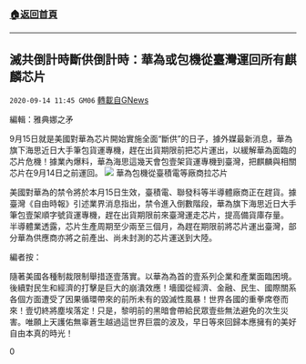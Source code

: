 ###  [:house:返回首頁](https://github.com/ourhimalayas/txt)
---

## 滅共倒計時斷供倒計時：華為或包機從臺灣運回所有麒麟芯片
`2020-09-14 11:45 GM06` [轉載自GNews](https://gnews.org/zh-hant/355512/)

編輯：雅典娜之矛

9月15日就是美國對華為芯片開始實施全面“斷供”的日子，據外媒最新消息，華為旗下海思近日大手筆包貨運專機，趕在出貨期限前把芯片運出，以緩解華為面臨的芯片危機！據業內爆料，華為海思這幾天會包壹架貨運專機到臺灣，把麒麟與相關芯片在9月14日之前運回。
![](https://s3.amazonaws.com/gnews-media-offload/wp-content/uploads/2020/09/14110946/%E5%8D%8E%E4%B8%BA.png)
華為包機從臺積電等廠商拉芯片

美國對華為的禁令將於本月15日生效，臺積電、聯發科等半導體廠商正在趕貨。據臺灣《自由時報》引述業界消息指出，禁令進入倒數階段，華為旗下海思近日大手筆包壹架順字號貨運專機，趕在出貨期限前來臺灣運走芯片，提高備貨庫存量。
半導體業透露，芯片生產周期至少兩至三個月，為趕在期限前將芯片運出臺灣，部分華為供應商亦將之前產出、尚未封測的芯片運送到大陸。

編者按：

隨著美國各種制裁限制舉措逐壹落實。以華為為首的壹系列企業和產業面臨困境。後續對民生和經濟的打擊是巨大的崩潰效應！墻國從經濟、金融、民生、國際關系各個方面遭受了因果循環帶來的前所未有的毀滅性風暴！世界各國的重拳席卷而來！壹切終將塵埃落定！只是，黎明前的黑暗會帶給民眾壹些無法避免的次生災害。唯願上天護佑無辜蒼生越過這世界巨震的波及，早日等來回歸本應擁有的美好自由本真的時光！

0

